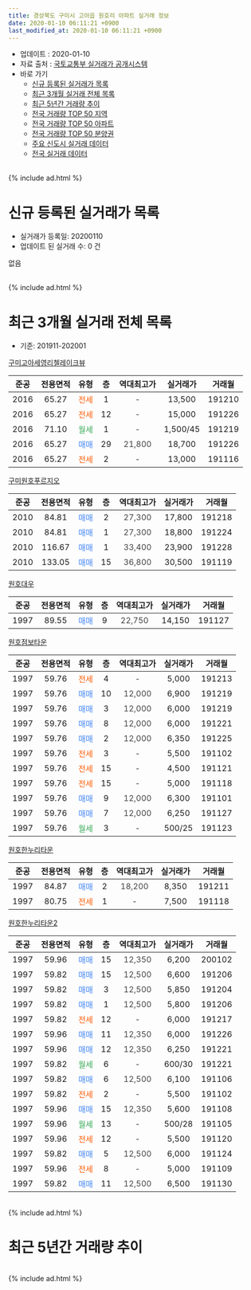 ```yaml
---
title: 경상북도 구미시 고아읍 원호리 아파트 실거래 정보
date: 2020-01-10 06:11:21 +0900
last_modified_at: 2020-01-10 06:11:21 +0900
---
```


* 업데이트 : 2020-01-10
* 자료 출처 : [국토교통부 실거래가 공개시스템](http://rt.molit.go.kr)
* 바로 가기
    * [신규 등록된 실거래가 목록](#신규-등록된-실거래가-목록)
    * [최근 3개월 실거래 전체 목록](#최근-3개월-실거래-전체-목록)
    * [최근 5년간 거래량 추이](#최근-5년간-거래량-추이)
    * [전국 거래량 TOP 50 지역](https://inasie.github.io/apt-trade-info/최근-3개월-전국에서-가장-거래가-많이-발생한-지역)
    * [전국 거래량 TOP 50 아파트](https://inasie.github.io/apt-trade-info/최근-3개월-전국에서-가장-거래가-많이-발생한-아파트)
    * [전국 거래량 TOP 50 분양권](https://inasie.github.io/apt-trade-info/최근-3개월-전국에서-가장-거래가-많이-발생한-분양권)
    * [주요 신도시 실거래 데이터](https://inasie.github.io/apt-trade-info/주요-신도시)
    * [전국 실거래 데이터](https://inasie.github.io/apt-trade-info/전국)
<br>
{% include ad.html %}
<br>

# 신규 등록된 실거래가 목록
* 실거래가 등록일: 20200110
* 업데이트 된 실거래 수: 0 건

없음

<br>
{% include ad.html %}
<br>

# 최근 3개월 실거래 전체 목록
* 기준: 201911-202001


[구미고아세영리첼레이크뷰](https://search.naver.com/search.naver?query=%EA%B2%BD%EC%83%81%EB%B6%81%EB%8F%84+%EA%B5%AC%EB%AF%B8%EC%8B%9C+%EA%B3%A0%EC%95%84%EC%9D%8D+%EC%9B%90%ED%98%B8%EB%A6%AC+%EA%B5%AC%EB%AF%B8%EA%B3%A0%EC%95%84%EC%84%B8%EC%98%81%EB%A6%AC%EC%B2%BC%EB%A0%88%EC%9D%B4%ED%81%AC%EB%B7%B0)

|준공|전용면적|유형|층|역대최고가|실거래가|거래월|
|:---:|:---:|:---:|:---:|:---:|:---:|:---:|
|2016|65.27|<span style="color:#ff5a00">전세</span>|1|<span style="color:#444444">-</span>|13,500|191210|
|2016|65.27|<span style="color:#ff5a00">전세</span>|12|<span style="color:#444444">-</span>|15,000|191226|
|2016|71.10|<span style="color:#34a853">월세</span>|1|<span style="color:#444444">-</span>|1,500/45|191219|
|2016|65.27|<span style="color:#4285f3">매매</span>|29|<span style="color:#444444">21,800</span>|18,700|191226|
|2016|65.27|<span style="color:#ff5a00">전세</span>|2|<span style="color:#444444">-</span>|13,000|191116|

[구미원호푸르지오](https://search.naver.com/search.naver?query=%EA%B2%BD%EC%83%81%EB%B6%81%EB%8F%84+%EA%B5%AC%EB%AF%B8%EC%8B%9C+%EA%B3%A0%EC%95%84%EC%9D%8D+%EC%9B%90%ED%98%B8%EB%A6%AC+%EA%B5%AC%EB%AF%B8%EC%9B%90%ED%98%B8%ED%91%B8%EB%A5%B4%EC%A7%80%EC%98%A4)

|준공|전용면적|유형|층|역대최고가|실거래가|거래월|
|:---:|:---:|:---:|:---:|:---:|:---:|:---:|
|2010|84.81|<span style="color:#4285f3">매매</span>|2|<span style="color:#444444">27,300</span>|17,800|191218|
|2010|84.81|<span style="color:#4285f3">매매</span>|1|<span style="color:#444444">27,300</span>|18,800|191224|
|2010|116.67|<span style="color:#4285f3">매매</span>|1|<span style="color:#444444">33,400</span>|23,900|191228|
|2010|133.05|<span style="color:#4285f3">매매</span>|15|<span style="color:#444444">36,800</span>|30,500|191119|

[원호대우](https://search.naver.com/search.naver?query=%EA%B2%BD%EC%83%81%EB%B6%81%EB%8F%84+%EA%B5%AC%EB%AF%B8%EC%8B%9C+%EA%B3%A0%EC%95%84%EC%9D%8D+%EC%9B%90%ED%98%B8%EB%A6%AC+%EC%9B%90%ED%98%B8%EB%8C%80%EC%9A%B0)

|준공|전용면적|유형|층|역대최고가|실거래가|거래월|
|:---:|:---:|:---:|:---:|:---:|:---:|:---:|
|1997|89.55|<span style="color:#4285f3">매매</span>|9|<span style="color:#444444">22,750</span>|14,150|191127|

[원호점보타운](https://search.naver.com/search.naver?query=%EA%B2%BD%EC%83%81%EB%B6%81%EB%8F%84+%EA%B5%AC%EB%AF%B8%EC%8B%9C+%EA%B3%A0%EC%95%84%EC%9D%8D+%EC%9B%90%ED%98%B8%EB%A6%AC+%EC%9B%90%ED%98%B8%EC%A0%90%EB%B3%B4%ED%83%80%EC%9A%B4)

|준공|전용면적|유형|층|역대최고가|실거래가|거래월|
|:---:|:---:|:---:|:---:|:---:|:---:|:---:|
|1997|59.76|<span style="color:#ff5a00">전세</span>|4|<span style="color:#444444">-</span>|5,000|191213|
|1997|59.76|<span style="color:#4285f3">매매</span>|10|<span style="color:#444444">12,000</span>|6,900|191219|
|1997|59.76|<span style="color:#4285f3">매매</span>|3|<span style="color:#444444">12,000</span>|6,000|191219|
|1997|59.76|<span style="color:#4285f3">매매</span>|8|<span style="color:#444444">12,000</span>|6,000|191221|
|1997|59.76|<span style="color:#4285f3">매매</span>|2|<span style="color:#444444">12,000</span>|6,350|191225|
|1997|59.76|<span style="color:#ff5a00">전세</span>|3|<span style="color:#444444">-</span>|5,500|191102|
|1997|59.76|<span style="color:#ff5a00">전세</span>|15|<span style="color:#444444">-</span>|4,500|191121|
|1997|59.76|<span style="color:#ff5a00">전세</span>|15|<span style="color:#444444">-</span>|5,000|191118|
|1997|59.76|<span style="color:#4285f3">매매</span>|9|<span style="color:#444444">12,000</span>|6,300|191101|
|1997|59.76|<span style="color:#4285f3">매매</span>|7|<span style="color:#444444">12,000</span>|6,250|191127|
|1997|59.76|<span style="color:#34a853">월세</span>|3|<span style="color:#444444">-</span>|500/25|191123|

[원호한누리타운](https://search.naver.com/search.naver?query=%EA%B2%BD%EC%83%81%EB%B6%81%EB%8F%84+%EA%B5%AC%EB%AF%B8%EC%8B%9C+%EA%B3%A0%EC%95%84%EC%9D%8D+%EC%9B%90%ED%98%B8%EB%A6%AC+%EC%9B%90%ED%98%B8%ED%95%9C%EB%88%84%EB%A6%AC%ED%83%80%EC%9A%B4)

|준공|전용면적|유형|층|역대최고가|실거래가|거래월|
|:---:|:---:|:---:|:---:|:---:|:---:|:---:|
|1997|84.87|<span style="color:#4285f3">매매</span>|2|<span style="color:#444444">18,200</span>|8,350|191211|
|1997|80.75|<span style="color:#ff5a00">전세</span>|1|<span style="color:#444444">-</span>|7,500|191118|

[원호한누리타운2](https://search.naver.com/search.naver?query=%EA%B2%BD%EC%83%81%EB%B6%81%EB%8F%84+%EA%B5%AC%EB%AF%B8%EC%8B%9C+%EA%B3%A0%EC%95%84%EC%9D%8D+%EC%9B%90%ED%98%B8%EB%A6%AC+%EC%9B%90%ED%98%B8%ED%95%9C%EB%88%84%EB%A6%AC%ED%83%80%EC%9A%B42)

|준공|전용면적|유형|층|역대최고가|실거래가|거래월|
|:---:|:---:|:---:|:---:|:---:|:---:|:---:|
|1997|59.96|<span style="color:#4285f3">매매</span>|15|<span style="color:#444444">12,350</span>|6,200|200102|
|1997|59.82|<span style="color:#4285f3">매매</span>|15|<span style="color:#444444">12,500</span>|6,600|191206|
|1997|59.82|<span style="color:#4285f3">매매</span>|3|<span style="color:#444444">12,500</span>|5,850|191204|
|1997|59.82|<span style="color:#4285f3">매매</span>|1|<span style="color:#444444">12,500</span>|5,800|191206|
|1997|59.82|<span style="color:#ff5a00">전세</span>|12|<span style="color:#444444">-</span>|6,000|191217|
|1997|59.96|<span style="color:#4285f3">매매</span>|11|<span style="color:#444444">12,350</span>|6,000|191226|
|1997|59.96|<span style="color:#4285f3">매매</span>|12|<span style="color:#444444">12,350</span>|6,250|191221|
|1997|59.82|<span style="color:#34a853">월세</span>|6|<span style="color:#444444">-</span>|600/30|191221|
|1997|59.82|<span style="color:#4285f3">매매</span>|6|<span style="color:#444444">12,500</span>|6,100|191106|
|1997|59.82|<span style="color:#ff5a00">전세</span>|2|<span style="color:#444444">-</span>|5,500|191102|
|1997|59.96|<span style="color:#4285f3">매매</span>|15|<span style="color:#444444">12,350</span>|5,600|191108|
|1997|59.96|<span style="color:#34a853">월세</span>|13|<span style="color:#444444">-</span>|500/28|191105|
|1997|59.96|<span style="color:#ff5a00">전세</span>|12|<span style="color:#444444">-</span>|5,500|191120|
|1997|59.82|<span style="color:#4285f3">매매</span>|5|<span style="color:#444444">12,500</span>|6,000|191124|
|1997|59.96|<span style="color:#ff5a00">전세</span>|8|<span style="color:#444444">-</span>|5,000|191109|
|1997|59.82|<span style="color:#4285f3">매매</span>|11|<span style="color:#444444">12,500</span>|6,500|191130|


<br>
{% include ad.html %}
<br>

# 최근 5년간 거래량 추이


<div style="width:100%;">
    <canvas id="deal_progress" height="200"></canvas>
</div>

<script>
new Chart(document.getElementById("deal_progress"), {
    type: 'line',
    data: {
        labels: ['201501','201502','201503','201504','201505','201506','201507','201508','201509','201510','201511','201512','201601','201602','201603','201604','201605','201606','201607','201608','201609','201610','201611','201612','201701','201702','201703','201704','201705','201706','201707','201708','201709','201710','201711','201712','201801','201802','201803','201804','201805','201806','201807','201808','201809','201810','201811','201812','201901','201902','201903','201904','201905','201906','201907','201908','201909','201910','201911','201912','202001'],
        datasets: [{
            label: '매매',
            pointRadius: 1,
            data: [33, 21, 21, 23, 18, 15, 36, 37, 22, 26, 29, 20, 17, 7, 10, 18, 12, 20, 13, 15, 14, 19, 12, 17, 10, 19, 16, 4, 18, 12, 11, 11, 28, 17, 17, 19, 21, 23, 36, 22, 28, 18, 10, 19, 15, 24, 17, 7, 18, 15, 25, 18, 18, 21, 19, 16, 22, 24, 8, 14, 1],
            borderColor: "rgba(255, 201, 14, 1)",
            backgroundColor: "rgba(255, 201, 14, 0.5)",
            fill: false,
            lineTension: 0
        },{
            label: '전월세',
            pointRadius: 1,
            data: [6, 7, 10, 9, 5, 9, 8, 8, 10, 13, 5, 18, 22, 33, 36, 23, 13, 15, 11, 7, 6, 5, 9, 18, 10, 12, 11, 8, 15, 10, 8, 8, 9, 7, 8, 7, 20, 16, 15, 27, 15, 11, 16, 14, 4, 14, 12, 7, 13, 11, 11, 11, 5, 6, 6, 14, 11, 9, 10, 6, 0],
            borderColor: "rgba(0, 141, 185, 1)",
            backgroundColor: "rgba(0, 141, 185, 0.5)",
            fill: false,
            lineTension: 0
        }
        ]
    },
    options: {
        responsive: true,
        title: {
            display: false
        },
        tooltips: {
            mode: 'index',
            intersect: false
        },
        hover: {
            mode: 'nearest',
            intersect: true
        },
        scales: {
            xAxes: [{
                display: true,
                scaleLabel: {
                    display: true,
                    labelString: '년/월'
                }
            }],
            yAxes: [{
                display: true,
                ticks: {
                    suggestedMin: 0,
                },
                scaleLabel: {
                    display: true,
                    labelString: '실거래 수'
                }
            }]
        }
    }
});

</script>


<br>
{% include ad.html %}
<br>

